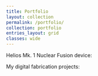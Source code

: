 ```yaml
---
title: Portfolio
layout: collection
permalink: /portfolio/
collection: portfolio
entries_layout: grid
classes: wide
---
```


Helios Mk. 1 Nuclear Fusion device:

My digital fabrication projects:
